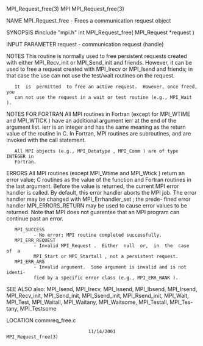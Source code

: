MPI_Request_free(3)                   MPI                  MPI_Request_free(3)



NAME
       MPI_Request_free -  Frees a communication request object

SYNOPSIS
       #include "mpi.h"
       int MPI_Request_free( MPI_Request *request )

INPUT PARAMETER
       request
              - communication request (handle)


NOTES
       This  routine is normally used to free persistent requests created with
       either MPI_Recv_init or MPI_Send_init and friends.  However, it can  be
       used to free a request created with MPI_Irecv or MPI_Isend and friends;
       in that case the use can not use the test/wait routines on the request.

       It  is  permitted  to free an active request.  However, once freed, you
       can not use the request in a wait or test routine (e.g., MPI_Wait ).


NOTES FOR FORTRAN
       All MPI routines in Fortran (except for MPI_WTIME and MPI_WTICK )  have
       an  additional  argument ierr at the end of the argument list.  ierr is
       an integer and has the same meaning as the return value of the  routine
       in  C.   In Fortran, MPI routines are subroutines, and are invoked with
       the call statement.

       All MPI objects (e.g., MPI_Datatype , MPI_Comm ) are of type INTEGER in
       Fortran.


ERRORS
       All  MPI  routines  (except  MPI_Wtime  and MPI_Wtick ) return an error
       value; C routines as the value of the function and Fortran routines  in
       the last argument.  Before the value is returned, the current MPI error
       handler is called.  By default, this error handler aborts the MPI  job.
       The  error  handler may be changed with MPI_Errhandler_set ; the prede-
       fined error handler MPI_ERRORS_RETURN may be used to cause error values
       to  be  returned.  Note that MPI does not guarentee that an MPI program
       can continue past an error.

       MPI_SUCCESS
              - No error; MPI routine completed successfully.
       MPI_ERR_REQUEST
              - Invalid MPI_Request .  Either  null  or,  in  the  case  of  a
              MPI_Start or MPI_Startall , not a persistent request.
       MPI_ERR_ARG
              - Invalid argument.  Some argument is invalid and is not identi-
              fied by a specific error class (e.g., MPI_ERR_RANK ).


SEE ALSO
       also: MPI_Isend, MPI_Irecv, MPI_Issend, MPI_Ibsend, MPI_Irsend,
       MPI_Recv_init, MPI_Send_init, MPI_Ssend_init, MPI_Rsend_init, MPI_Wait,
       MPI_Test, MPI_Waitall, MPI_Waitany, MPI_Waitsome, MPI_Testall, MPI_Tes-
       tany, MPI_Testsome

LOCATION
       commreq_free.c



                                  11/14/2001               MPI_Request_free(3)
